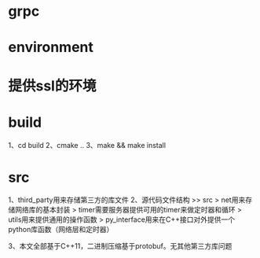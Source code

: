 # grpc

# environment
# 提供ssl的环境

# build

1、cd build
2、cmake ..
3、make && make install

# src

1、third_party用来存储第三方的库文件
2、源代码文件结构
    >> src
        > net用来存储网络库的基本封装
        > timer需要服务器提供可用的timer来做定时器和循环
        > utils用来提供通用的操作函数
        > py_interface用来在C++接口对外提供一个python库函数（网络层和定时器）

3、本文全部基于C++11，二进制压缩基于protobuf。无其他第三方库问题
